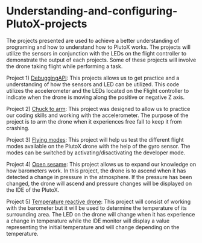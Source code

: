 # Understanding-and-configuring-PlutoX-projects
The projects presented are used to achieve a better understanding of programing and how to understand how to PlutoX works. The projects will utilize the sensors in conjunction with the LEDs on the flight controller to demonstrate the output of each projects. Some of these projects will involve the drone taking flight while performing a task. 

Project 1) [DebuggingAPI](https://github.com/DavidCeniceros87/Understanding-and-configuring-PlutoX-projects/blob/main/DebuggingAPI):
This projects allows us to get practice and a understanding of how the sensors and LED can be utilized. This code utilizes the accelerometer and the LEDs located on the Flight controller to indicate when the drone is moving along the positive or negative Z axis.

Project 2) [Chuck to arm](https://github.com/DavidCeniceros87/Understanding-and-configuring-PlutoX-projects/blob/main/Chuck_to_arm):
This project was designed to allow us to practice our coding skills and working with the accelerometer. The purpose of the project is to arm the drone when it experiences free fall to keep it from crashing. 

Project 3) [Flying modes](https://github.com/DavidCeniceros87/Understanding-and-configuring-PlutoX-projects/blob/main/Fly_Acro):
This project will help us test the different flight modes available on the PlutoX drone with the help of the gyro sensor. The modes can be switched by activating/disactivating the developer mode.

Project 4) [Open sesame](https://github.com/DavidCeniceros87/Understanding-and-configuring-PlutoX-projects/blob/main/Open_Sesame_Main):
This project allows us to expand our knowledge on how barometers work. In this project, the drone is to ascend when it has detected a change in pressure in the atmosphere. If the pressure has been changed, the drone will ascend and pressure changes will be displayed on the IDE of the PlutoX.

Project 5) [Temperature reactive drone](https://github.com/DavidCeniceros87/Understanding-and-configuring-PlutoX-projects/blob/main/Temperature_reactive_drone):
This project will consist of working with the barometer but it will be used to determine the temperature of its surrounding area. The LED on the drone will change when it has experience a change in temperature while the IDE monitor will display a value representing the initial temperature and will change depending on the temperature.
